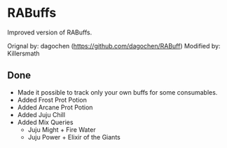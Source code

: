 # RABuffs

Improved version of RABuffs.

Orignal by: dagochen (https://github.com/dagochen/RABuff)
Modified by: Killersmath

## Done


* Made it possible to track only your own buffs for some consumables.
* Added Frost Prot Potion
* Added Arcane Prot Potion
* Added Juju Chill
* Added Mix Queries
  * Juju Might + Fire Water
  * Juju Power + Elixir of the Giants
